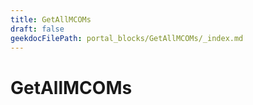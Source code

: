 ```yaml
---
title: GetAllMCOMs
draft: false
geekdocFilePath: portal_blocks/GetAllMCOMs/_index.md
---
```

# GetAllMCOMs